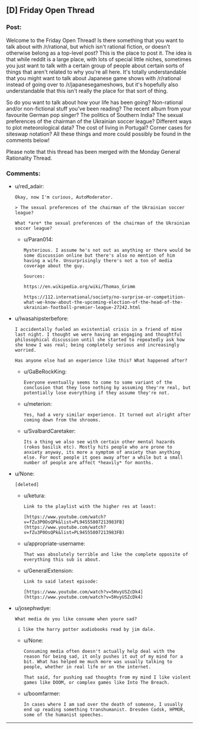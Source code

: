 ## [D] Friday Open Thread

### Post:

Welcome to the Friday Open Thread! Is there something that you want to talk about with /r/rational, but which isn't rational fiction, or doesn't otherwise belong as a top-level post? This is the place to post it. The idea is that while reddit is a large place, with lots of special little niches, sometimes you just want to talk with a certain group of people about certain sorts of things that aren't related to why you're all here. It's totally understandable that you might want to talk about Japanese game shows with /r/rational instead of going over to /r/japanesegameshows, but it's hopefully also understandable that this isn't really the place for that sort of thing.

So do you want to talk about how your life has been going? Non-rational and/or non-fictional stuff you've been reading? The recent album from your favourite German pop singer? The politics of Southern India? The sexual preferences of the chairman of the Ukrainian soccer league? Different ways to plot meteorological data? The cost of living in Portugal? Corner cases for siteswap notation? All these things and more could possibly be found in the comments below!

Please note that this thread has been merged with the Monday General Rationality Thread.

### Comments:

- u/red_adair:
  ```
  Okay, now I'm curious, AutoModerator.

  > The sexual preferences of the chairman of the Ukrainian soccer league? 

  What *are* the sexual preferences of the chairman of the Ukrainian soccer league?
  ```

  - u/Paran014:
    ```
    Mysterious. I assume he's not out as anything or there would be some discussion online but there's also no mention of him having a wife. Unsurprisingly there's not a ton of media coverage about the guy.

    Sources:

    https://en.wikipedia.org/wiki/Thomas_Grimm

    https://112.international/society/no-surprise-or-competition-what-we-know-about-the-upcoming-election-of-the-head-of-the-ukrainian-football-premier-league-27242.html
    ```

- u/Iwasahipsterbefore:
  ```
  I accidentally fueled an existential crisis in a friend of mine last night. I thought we were having an engaging and thoughtful philosophical discussion until she started to repeatedly ask how she knew I was real; being completely serious and increasingly worried.

  Has anyone else had an experience like this? What happened after?
  ```

  - u/GaBeRockKing:
    ```
    Everyone eventually seems to come to some variant of the conclusion that they lose nothing by assuming they're real, but potentially lose everything if they assume they're not.
    ```

  - u/meterion:
    ```
    Yes, had a very similar experience. It turned out alright after coming down from the shrooms.
    ```

  - u/SvalbardCaretaker:
    ```
    Its a thing we also see with certain other mental hazards (rokos basilik etc). Mostly hits people who are prone to anxiety anyway, its more a symptom of anxiety than anything else. For most people it goes away after a while but a small number of people are affect *heavily* for months.
    ```

- u/None:
  ```
  [deleted]
  ```

  - u/ketura:
    ```
    Link to the playlist with the higher res at least:

    [https://www.youtube.com/watch?v=fZu3P0OsQPk&list=PL94555807213983FB](https://www.youtube.com/watch?v=fZu3P0OsQPk&list=PL94555807213983FB)
    ```

  - u/appropriate-username:
    ```
    That was absolutely terrible and like the complete opposite of everything this sub is about.
    ```

  - u/GeneralExtension:
    ```
    Link to said latest episode: 

    [https://www.youtube.com/watch?v=5HvyUSZcDk4](https://www.youtube.com/watch?v=5HvyUSZcDk4)
    ```

- u/josephwdye:
  ```
  What media do you like consume when youre sad?

   i like the harry potter audiobooks read by jim dale.
  ```

  - u/None:
    ```
    Consuming media often doesn't actually help deal with the reason for being sad, it only pushes it out of my mind for a bit. What has helped me much more was usually talking to people, whether in real life or on the internet.

    That said, for pushing sad thoughts from my mind I like violent games like DOOM, or complex games like Into The Breach.
    ```

  - u/boomfarmer:
    ```
    In cases where I am sad over the death of someone, I usually end up reading something transhumanist. Dresden Codsk, HPMOR, some of the humanist speeches.
    ```

---

